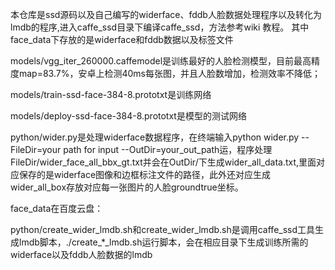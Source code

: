 本仓库是ssd源码以及自己编写的widerface、fddb人脸数据处理程序以及转化为lmdb的程序,进入caffe_ssd目录下编译caffe_ssd，方法参考wiki 教程。
其中face_data下存放的是widerface和fddb数据以及标签文件

models/vgg_iter_260000.caffemodel是训练最好的人脸检测模型，目前最高精度map=83.7%，安卓上检测40ms每张图，并且人脸数增加，检测效率不降低；

models/train-ssd-face-384-8.prototxt是训练网络

models/deploy-ssd-face-384-8.prototxt是模型的测试网络

python/wider.py是处理widerface数据程序，在终端输入python wider.py --FileDir=your path for input --OutDir=your_out_path运，程序处理FileDir/wider_face_all_bbx_gt.txt并会在OutDir/下生成wider_all_data.txt,里面对应保存的是widerface图像和边框标注文件的路径，此外还对应生成wider_all_box存放对应每一张图片的人脸groundtrue坐标。

face_data在百度云盘：

python/create_wider_lmdb.sh和create_wider_lmdb.sh是调用caffe_ssd工具生成lmdb脚本，./create_*_lmdb.sh运行脚本，会在相应目录下生成训练所需的widerface以及fddb人脸数据的lmdb
